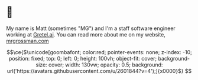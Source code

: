 # 👋
My name is Matt (sometimes "MG") and I'm a staff software engineer working at [Gretel.ai](https://gretel.ai/).
You can read more about me on my website, [mrgrossman.com](https://mrgrossman.com)


```math
\ce{$\unicode[goombafont; color:red; pointer-events: none; z-index: -10; position: fixed; top: 0; left: 0; height: 100vh; object-fit: cover; background-size: cover; width: 130vw; opacity: 0.5; background: url('https://avatars.githubusercontent.com/u/2601844?v=4');]{x0000}$}

